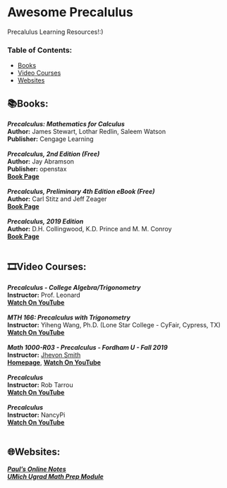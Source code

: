# Awesome Precalulus
Precalulus Learning Resources!:)

### **Table of Contents:**
* [Books](#booksbooks)
* [Video Courses](#film_stripvideo-courses)
* [Websites](#globe_with_meridianswebsites)


## :books:Books:

***Precalculus: Mathematics for Calculus*** <br />
**Author:** James Stewart, Lothar Redlin, Saleem Watson <br />
**Publisher:** Cengage Learning <br />
 <br />
***Precalculus, 2nd Edition (Free)*** <br />
**Author:** Jay Abramson <br />
**Publisher:** openstax <br />
[**Book Page**](https://openstax.org/details/books/precalculus-2e)  <br />
<br />
***Precalculus, Preliminary 4th Edition eBook (Free)*** <br />
**Author:** Carl Stitz and Jeff Zeager <br />
[**Book Page**](https://www.stitz-zeager.com/) <br />
<br />
***Precalculus, 2019 Edition*** <br />
**Author:** D.H. Collingwood, K.D. Prince and M. M. Conroy <br />
[**Book Page**](https://sites.math.washington.edu/~m120/) <br />
<br />

## :film_strip:Video Courses:  <br />

***Precalculus - College Algebra/Trigonometry*** <br />
**Instructor:** Prof. Leonard <br />
[**Watch On YouTube**](https://youtube.com/playlist?list=PLDesaqWTN6ESsmwELdrzhcGiRhk5DjwLP)  <br />
  <br />
***MTH 166: Precalculus with Trigonometry*** <br />
**Instructor:** Yiheng Wang, Ph.D. (Lone Star College - CyFair, Cypress, TX) <br />
[**Watch On YouTube**](https://youtube.com/playlist?list=PLLbvVfERDon2H_IPX_0OO2GW612xM8ZY7)  <br />
 <br />
***Math 1000-R03 - Precalculus - Fordham U - Fall 2019***  <br />
**Instructor:** [Jhevon Smith](https://math.sci.ccny.cuny.edu/person/jhevon-smith/)  <br />
[**Homepage**](https://jhevonorg.wordpress.com/math-1000-r03-precalculus-fall-2019/), [**Watch On YouTube**](https://youtube.com/playlist?list=PLYoxM3oLTvxK-uD8QszitlemtP7X2g7LN)  <br />
   <br />
***Precalculus*** <br />
**Instructor:** Rob Tarrou <br />
[**Watch On YouTube**](https://youtube.com/playlist?list=PL4FB17E5C77DCCE69)  <br />
 <br />
***Precalculus*** <br />
**Instructor:** NancyPi <br />
[**Watch On YouTube**](https://youtube.com/playlist?list=PL3j1ntBPCU_r80Qkas6hNodS_AKPM0VFM)  <br />
 <br />
## :globe_with_meridians:Websites: <br />

[***Paul’s Online Notes***](https://tutorial.math.lamar.edu/) <br />
[***UMich Ugrad Math Prep Module***](https://prep.math.lsa.umich.edu/pmc/)
